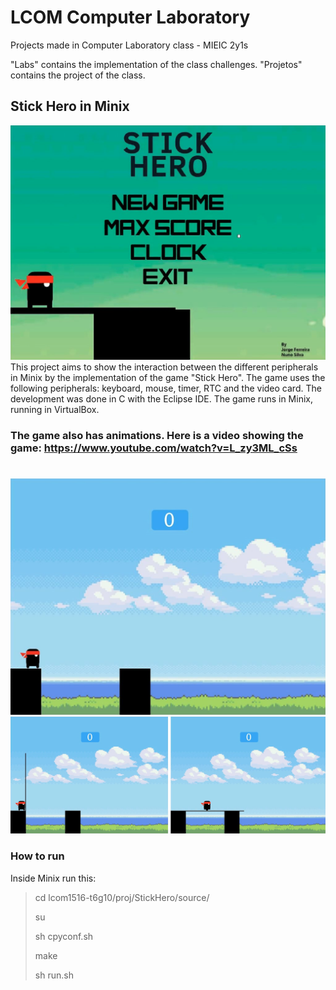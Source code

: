 # LCOM Computer Laboratory
Projects made in Computer Laboratory class - MIEIC 2y1s 

"Labs" contains the implementation of the class challenges. "Projetos" contains the project of the class. 

## Stick Hero in Minix
![](Images/main_menu.png)
This project aims to show the interaction between the different peripherals in Minix by the implementation of the game "Stick Hero". The game uses the following peripherals: keyboard, mouse, timer, RTC and the video card. The development was done in C with the Eclipse IDE. The game runs in Minix, running in VirtualBox. 

### The game also has animations. Here is a video showing the game: https://www.youtube.com/watch?v=L_zy3ML_cSs
# 


![](Images/new_game.png)
![](Images/gameplay_1.png)

### How to run
Inside Minix run this:
> cd lcom1516-t6g10/proj/StickHero/source/
>
>su
>
>sh cpyconf.sh
>
>make
>
>sh run.sh

